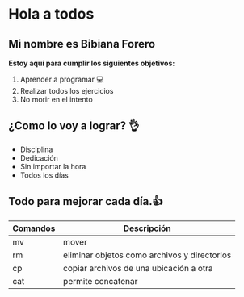 # Hola a todos
## Mi nombre es Bibiana Forero

**Estoy aquí para cumplir los siguientes objetivos:**

1. Aprender a programar 💻
1. Realizar todos los ejercicios
1. No morir en el intento

## ¿Como lo voy a lograr? 👌

- Disciplina
- Dedicación
- Sin importar la hora
- Todos los días

## Todo para mejorar cada día.👍

| Comandos | Descripción |
|--------- | ----------- |
| mv | mover
|rm | eliminar objetos como archivos y directorios|
|cp | copiar archivos de una ubicación a otra|
|cat | permite concatenar|
